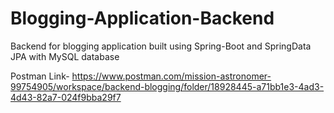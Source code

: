 ﻿# Blogging-Application-Backend

Backend for blogging application built using Spring-Boot and SpringData JPA with MySQL database

Postman Link- https://www.postman.com/mission-astronomer-99754905/workspace/backend-blogging/folder/18928445-a71bb1e3-4ad3-4d43-82a7-024f9bba29f7
